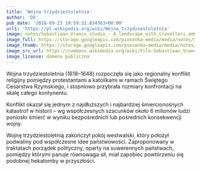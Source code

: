 ```yaml
---
title: 'Wojna trzydziestoletnia'
author: 'DX'
pub_date: '2018-09-23 10:59:31.834363+00:00'
url1: 'https://pl.wikipedia.org/wiki/Wojna_trzydziestoletnia'
image: notes/Sebastiaan_Vrancx_studio_-_A_landscape_with_travellers_ambushed_outside_a_small_town.jpg
image_full: https://storage.googleapis.com/piosenka-media/media/notes/Sebastiaan_Vrancx_studio_-_A_landscape_with_travellers_ambushed_outside_a_small_town.jpg
image_thumb: https://storage.googleapis.com/piosenka-media/media/notes/Sebastiaan_Vrancx_studio_-_A_landscape_with_travellers_ambushed_outside_a_small_town.jpg.0x300_q85_upscale.jpg
image_src_url: https://commons.wikimedia.org/wiki/File:Sebastiaan_Vrancx_(studio)_-_A_landscape_with_travellers_ambushed_outside_a_small_town.jpg
image_license: domena publiczna
---
```


Wojna trzydziestoletnia \(1618–1648\) rozpoczęła się jako regionalny konflikt religijny pomiędzy protestantami a katolikami w ramach Świętego Cesarstwa Rzymskiego, i stopniowo przybrała rozmiary konfrontacji na skalę całego kontynentu.

Konflikt okazał się jednym z najdłuższych i najbardziej śmiercionośnych katastrof w historii – wg współczesnych szacunków około 6 milionów ludzi poniosło śmierć w wyniku bezpośrednich lub pośrednich konsekwencji wojny.

Wojnę trzydziestoletnią zakończył pokój westwalski, który położył podwaliny pod współczesne idee państwowości. Zaproponowany w traktatach porządek polityczny, oparty na suwerennych państwach, pomiędzy którymi panuje równowaga sił, miał zapobiec powtórzeniu się podobnej hekatomby w przyszłości.
